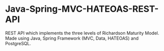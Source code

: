 # Java-Spring-MVC-HATEOAS-REST-API
REST API which implements the three levels of Richardson Maturity Model. Made using Java, Spring Framework (MVC, Data, HATEOAS) and PostgreSQL.

